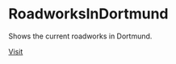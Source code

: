 # RoadworksInDortmund
Shows the current roadworks in Dortmund.

[Visit](https://foib.github.io/RoadworksInDortmund/)
